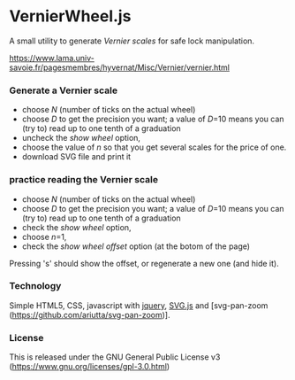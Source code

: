 # VernierWheel.js

A small utility to generate *Vernier scales* for safe lock manipulation.

  https://www.lama.univ-savoie.fr/pagesmembres/hyvernat/Misc/Vernier/vernier.html

### Generate a Vernier scale

- choose *N* (number of ticks on the actual wheel)
- choose *D* to get the precision you want; a value of *D*=10 means you can
  (try to) read up to one tenth of a graduation
- uncheck the *show wheel* option,
- choose the value of *n* so that you get several scales for the price of one.
- download SVG file and print it


### practice reading the Vernier scale

- choose *N* (number of ticks on the actual wheel)
- choose *D* to get the precision you want; a value of *D*=10 means you can
  (try to) read up to one tenth of a graduation
- check the *show wheel* option,
- choose *n*=1,
- check the *show wheel offset* option (at the botom of the page)

Pressing 's' should show the offset, or regenerate a new one (and hide it).


### Technology

Simple HTML5, CSS, javascript with [jquery](https://jquery.com/), 
[SVG.js](http://svgjs.com) and [svg-pan-zoom (https://github.com/ariutta/svg-pan-zoom)].


### License

This is released under the GNU General Public License v3
(https://www.gnu.org/licenses/gpl-3.0.html)


